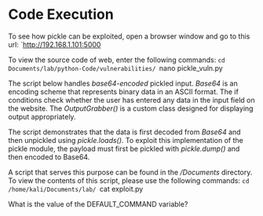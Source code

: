 # Code Execution

To see how pickle can be exploited, open a browser window and go to this url:
`http://192.168.1.101:5000

To view the source code of web, enter the following commands:
`cd Documents/lab/python-Code/vulnerabilities/
`nano pickle_vuln.py

The script below handles _base64-encoded_ pickled input. _Base64_ is an encoding scheme that represents binary data in an ASCII format. The if conditions check whether the user has entered any data in the input field on the website. The _OutputGrabber()_ is a custom class designed for displaying output appropriately.

The script demonstrates that the data is first decoded from _Base64_ and then unpickled using _pickle.loads()_. To exploit this implementation of the pickle module, the payload must first be pickled with _pickle.dump()_ and then encoded to Base64.

A script that serves this purpose can be found in the _/Documents_ directory. To view the contents of this script, please use the following commands:
`cd /home/kali/Documents/lab/
`cat exploit.py

What is the value of the DEFAULT_COMMAND variable?